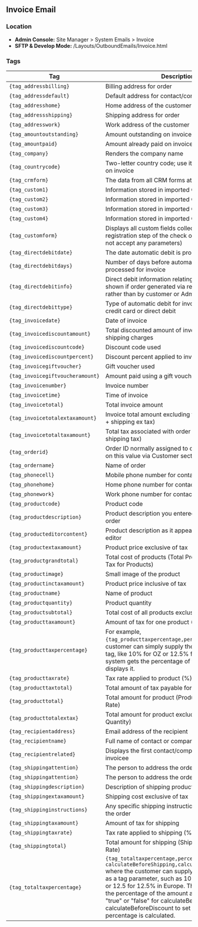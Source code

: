 ## Invoice Email

### Location
* **Admin Console:** Site Manager > System Emails > Invoice
* **SFTP & Develop Mode:** /Layouts/OutboundEmails/Invoice.html

### Tags

Tag | Description
-------------- | -------------
`{tag_addressbilling}` | Billing address for order
`{tag_addressdefault}` | Default address for contact/company
`{tag_addresshome}` | Home address of the customer
`{tag_addressshipping}` | Shipping address for order
`{tag_addresswork}` | Work address of the customer
`{tag_amountoutstanding}` | Amount outstanding on invoice
`{tag_amountpaid}` | Amount already paid on invoice
`{tag_company}` | Renders the company name
`{tag_countrycode}` | Two-letter country code; use it to indicate currency on invoice
`{tag_crmform}` | The data from all CRM forms attached to an order
`{tag_custom1}` | Information stored in imported Custom 1 field
`{tag_custom2}` |   Information stored in imported Custom 2 field
`{tag_custom3}` | 	Information stored in imported Custom 3 field
`{tag_custom4}` | 	Information stored in imported Custom 4 field
`{tag_customform}`	 | Displays all custom fields collected on the registration step of the check out. (This tag does not accept any parameters)
`{tag_directdebitdate}`	 | The date automatic debit is processed for invoice
`{tag_directdebitdays}`	 | Number of days before automatic debit is processed for invoice
`{tag_directdebitinfo}`	 | Direct debit information relating to order. Only shown if order generated via recurring engine rather than by customer or Admin.
`{tag_directdebittype}` | 	Type of automatic debit for invoice; for example, credit card or direct debit
`{tag_invoicedate}` | 	Date of invoice
`{tag_invoicediscountamount}` | 	Total discounted amount of invoice excluding shipping charges
`{tag_invoicediscountcode}`	 | Discount code used
`{tag_invoicediscountpercent}` | 	Discount percent applied to invoice total
`{tag_invoicegiftvoucher}`	 | Gift voucher used
`{tag_invoicegiftvoucheramount}` | 	Amount paid using a gift voucher
`{tag_invoicenumber}` | 	Invoice number
`{tag_invoicetime}` | 	Time of invoice
`{tag_invoicetotal}`	 | Total invoice amount
`{tag_invoicetotalextaxamount}`	 | Invoice total amount excluding tax (products ex tax + shipping ex tax)
`{tag_invoicetotaltaxamount}` | 	Total tax associated with order (product tax + shipping tax)
`{tag_orderid}`	 | Order ID normally assigned to quotes. Can search on this value via Customer section
`{tag_ordername}`	 | Name of order
`{tag_phonecell}` | 	Mobile phone number for contact/company
`{tag_phonehome}` | 	Home phone number for contact/company
`{tag_phonework}`	 | Work phone number for contact/company
`{tag_productcode}` | 	Product code
`{tag_productdescription}`	 | Product description you entered when generating order
`{tag_producteditorcontent}` | 	Product description as it appears in the WYSIWYG editor
`{tag_productextaxamount}` | 	Product price exclusive of tax
`{tag_productgrandtotal}` | 	Total cost of products (Total Product cost + Total Tax for Products)
`{tag_productimage}`	 | Small image of the product
`{tag_productinctaxamount}` | 	Product price inclusive of tax
`{tag_productname}`	 | Name of product
`{tag_productquantity}` | 	Product quantity
`{tag_productsubtotal}` | 	Total cost of all products exclusive of tax
`{tag_producttaxamount}` | 	Amount of tax for one product ($)
`{tag_producttaxpercentage}` | 	For example, `{tag_producttaxpercentage,percentage}` where customer can simply supply the percentage in the tag, like 10% for OZ or 12.5% for Europe. The system gets the percentage of the amount and displays it.
`{tag_producttaxrate}`	 | Tax rate applied to product (%)
`{tag_producttaxtotal}` | 	Total amount of tax payable for products
`{tag_producttotal}`	 | Total amount for product (Product x Quantity + Tax Rate)
`{tag_producttotalextax}`	 | Total amount for product excluding tax (Product x Quantity)
`{tag_recipientaddress}` | 	Email address of the recipient
`{tag_recipientname}` | 	Full name of contact or company
`{tag_recipientrelated}` | 	Displays the first contact/company related to the invoicee
`{tag_shippingattention}` | 	The person to address the order to
`{tag_shippingattention}` | 	The person to address the order to
`{tag_shippingdescription}` | 	Description of shipping product
`{tag_shippingextaxamount}`	 | Shipping cost exclusive of tax
`{tag_shippinginstructions}` | 	Any specific shipping instructions that accompany the order
`{tag_shippingtaxamount}` | 	Amount of tax for shipping
`{tag_shippingtaxrate}` | 	Tax rate applied to shipping (%)
`{tag_shippingtotal}` | 	Total amount for shipping (Shipping cost + Tax Rate)
`{tag_totaltaxpercentage}` | 	`{tag_totaltaxpercentage,percentage, calculateBeforeShipping,calculateBeforeDiscount}` where the customer can supply the tax percentage as a tag parameter, such as 10 for 10% in Australia or 12.5 for 12.5% in Europe. The system calculates the percentage of the amount and display it. Enter "true" or "false" for calculateBeforeShipping and calculateBeforeDiscount to set when the tax percentage is calculated.
